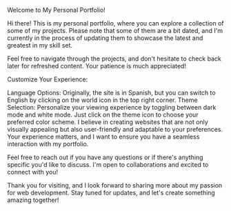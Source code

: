 
Welcome to My Personal Portfolio!

Hi there! This is my personal portfolio, where you can explore a collection of some of my projects. Please note that some of them are a bit dated, and I'm currently in the process of updating them to showcase the latest and greatest in my skill set.

Feel free to navigate through the projects, and don't hesitate to check back later for refreshed content. Your patience is much appreciated!

Customize Your Experience:

Language Options: Originally, the site is in Spanish, but you can switch to English by clicking on the world icon in the top right corner.
Theme Selection: Personalize your viewing experience by toggling between dark mode and white mode. Just click on the theme icon to choose your preferred color scheme.
I believe in creating websites that are not only visually appealing but also user-friendly and adaptable to your preferences. Your experience matters, and I want to ensure you have a seamless interaction with my portfolio.

Feel free to reach out if you have any questions or if there's anything specific you'd like to discuss. I'm open to collaborations and excited to connect with you!

Thank you for visiting, and I look forward to sharing more about my passion for web development. Stay tuned for updates, and let's create something amazing together!
